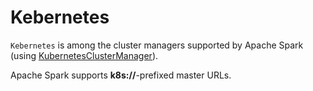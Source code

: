 # Kebernetes

`Kebernetes` is among the cluster managers supported by Apache Spark (using [KubernetesClusterManager](KubernetesClusterManager.md)).

Apache Spark supports **k8s://**-prefixed master URLs.
